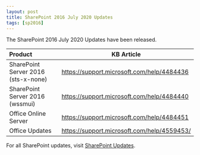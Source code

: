 ```yaml
---
layout: post
title: SharePoint 2016 July 2020 Updates
tags: [sp2016]
---
```


The SharePoint 2016 July 2020 Updates have been released.

|Product | KB Article |
|:--- |--- |
|SharePoint Server 2016 (sts-x-none) | <https://support.microsoft.com/help/4484436> |
|SharePoint Server 2016 (wssmui) | <https://support.microsoft.com/help/4484440> |
|Office Online Server | <https://support.microsoft.com/help/4484451> |
|Office Updates | <https://support.microsoft.com/help/4559453/> |

For all SharePoint updates, visit [SharePoint Updates](https://sharepointupdates.com).